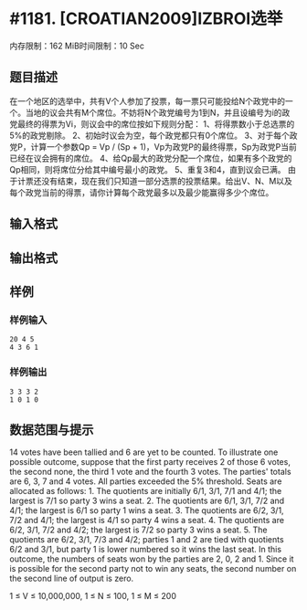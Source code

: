 # #1181. [CROATIAN2009]IZBROI选举

内存限制：162 MiB时间限制：10 Sec

## 题目描述

在一个地区的选举中，共有V个人参加了投票，每一票只可能投给N个政党中的一个。当地的议会共有M个席位。不妨将N个政党编号为1到N，并且设编号为i的政党最终的得票为Vi，则议会中的席位按如下规则分配： 1、将得票数小于总选票的5%的政党剔除。 2、初始时议会为空，每个政党都只有0个席位。 3、对于每个政党P，计算一个参数Qp = Vp / (Sp + 1)，Vp为政党P的最终得票，Sp为政党P当前已经在议会拥有的席位。 4、给Qp最大的政党分配一个席位，如果有多个政党的Qp相同，则将席位分给其中编号最小的政党。 5、重复3和4，直到议会已满。 由于计票还没有结束，现在我们只知道一部分选票的投票结果。给出V、N、M以及每个政党当前的得票，请你计算每个政党最多以及最少能赢得多少个席位。

## 输入格式

## 输出格式

## 样例

### 样例输入

    
    20 4 5
    4 3 6 1
    

### 样例输出

    
    3 3 3 2
    1 0 1 0
    

## 数据范围与提示

14 votes have been tallied and 6 are yet to be counted. To illustrate one possible outcome, suppose that the first party receives 2 of those 6 votes, the second none, the third 1 vote and the fourth 3 votes. The parties' totals are 6, 3, 7 and 4 votes. All parties exceeded the 5% threshold. Seats are allocated as follows: 1. The quotients are initially 6/1, 3/1, 7/1 and 4/1; the largest is 7/1 so party 3 wins a seat. 2. The quotients are 6/1, 3/1, 7/2 and 4/1; the largest is 6/1 so party 1 wins a seat. 3. The quotients are 6/2, 3/1, 7/2 and 4/1; the largest is 4/1 so party 4 wins a seat. 4. The quotients are 6/2, 3/1, 7/2 and 4/2; the largest is 7/2 so party 3 wins a seat. 5. The quotients are 6/2, 3/1, 7/3 and 4/2; parties 1 and 2 are tied with quotients 6/2 and 3/1, but party 1 is lower numbered so it wins the last seat. In this outcome, the numbers of seats won by the parties are 2, 0, 2 and 1. Since it is possible for the second party not to win any seats, the second number on the second line of output is zero.

1 &le; V &le; 10,000,000, 1 &le; N &le; 100, 1 &le; M &le; 200
